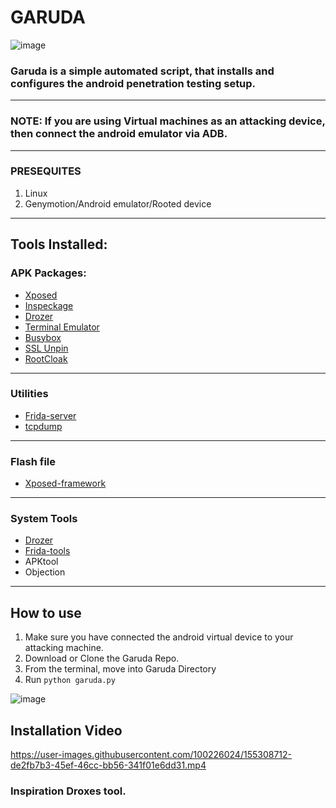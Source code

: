 # GARUDA

![image](https://user-images.githubusercontent.com/100226024/155191796-04b494f7-90c1-4e10-b9c0-1f8f01c9dd65.png)




### Garuda is a simple automated script, that installs and configures the android penetration testing setup.
---
### NOTE: If you are using Virtual machines as an attacking device, then connect the android emulator via ADB.
---

### PRESEQUITES
1. Linux
2. Genymotion/Android emulator/Rooted device


---

## Tools Installed:

### APK Packages:

* [Xposed](http://repo.xposed.info/module/de.robv.android.xposed.installer)
* [Inspeckage](https://github.com/ac-pm/Inspeckage)
* [Drozer](https://labs.mwrinfosecurity.com/tools/drozer/)
* [Terminal Emulator](https://play.google.com/store/apps/details?id=jackpal.androidterm&hl=en)
* [Busybox](https://play.google.com/store/apps/details?id=stericson.busybox)
* [SSL Unpin](https://github.com/ac-pm/SSLUnpinning_Xposed)
* [RootCloak](http://repo.xposed.info/module/com.devadvance.rootcloak2)

---

### Utilities

* [Frida-server](https://frida.re/)
* [tcpdump](https://www.androidtcpdump.com/)

---

### Flash file

* [Xposed-framework](https://repo.xposed.info/)

---

### System Tools

* [Drozer](https://labs.mwrinfosecurity.com/tools/drozer/)
* [Frida-tools](https://frida.re/)
* APKtool
* Objection

---

## How to use
1. Make sure you have connected the android virtual device to your attacking machine.
2. Download or Clone the Garuda Repo.
3. From the terminal, move into Garuda Directory
4. Run ```python garuda.py```

![image](https://user-images.githubusercontent.com/100226024/155191673-6ab5cf70-6ec1-432b-b0bc-e379088462ef.png)


## Installation Video



https://user-images.githubusercontent.com/100226024/155308712-de2fb7b3-45ef-46cc-bb56-341f01e6dd31.mp4



### Inspiration Droxes tool.



